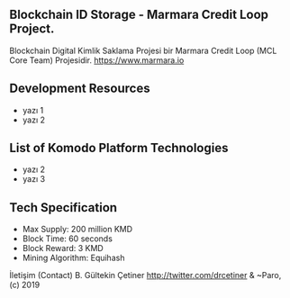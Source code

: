 ## Blockchain ID Storage - Marmara Credit Loop Project.

Blockchain Digital Kimlik Saklama Projesi bir Marmara Credit Loop (MCL Core Team) Projesidir. https://www.marmara.io 

## Development Resources

- yazı 1
- yazı 2


## List of Komodo Platform Technologies

- yazı 2
- yazı 3  


## Tech Specification
- Max Supply: 200 million KMD
- Block Time: 60 seconds
- Block Reward: 3 KMD
- Mining Algorithm: Equihash


İletişim (Contact) B. Gültekin Çetiner http://twitter.com/drcetiner & ~Paro, (c) 2019
